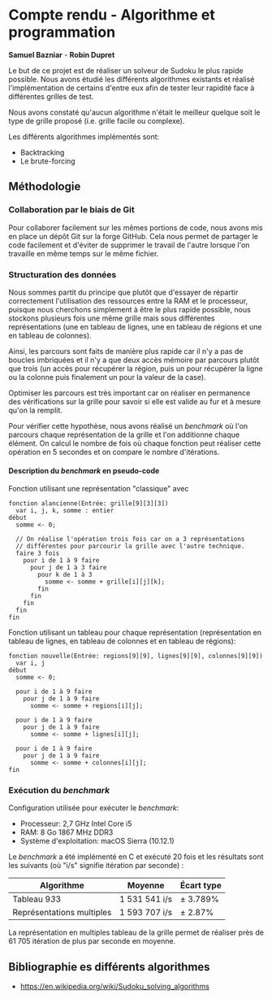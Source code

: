 # Compte rendu - Algorithme et programmation

**Samuel Bazniar** - **Robin Dupret**

Le but de ce projet est de réaliser un solveur de Sudoku le plus rapide
possible. Nous avons étudié les différents algorithmes existants et réalisé
l'implémentation de certains d'entre eux afin de tester leur rapidité face
à différentes grilles de test.

Nous avons constaté qu'aucun algorithme n'était le meilleur quelque soit le
type de grille proposé (i.e. grille facile ou complexe).

Les différents algorithmes implémentés sont:

* Backtracking
* Le brute-forcing

## Méthodologie

### Collaboration par le biais de Git

Pour collaborer facilement sur les mêmes portions de code, nous avons mis en place un dépôt Git sur la forge GitHub. Cela nous permet de partager le code facilement et d'éviter de supprimer le travail de l'autre lorsque l'on travaille en même temps sur le même fichier.

### Structuration des données

Nous sommes partit du principe que plutôt que d'essayer de répartir correctement l'utilisation des ressources entre la RAM et le processeur, puisque nous cherchons simplement à être le plus rapide possible, nous stockons plusieurs fois une même grille mais sous différentes représentations (une en tableau de lignes, une en tableau de régions et une en tableau de colonnes).

Ainsi, les parcours sont faits de manière plus rapide car il n'y a pas de boucles imbriquées et il n'y a que deux accès mémoire par parcours plutôt que trois (un accès pour récupérer la région, puis un pour récupérer la ligne ou la colonne puis finalement un pour la valeur de la case).

Optimiser les parcours est très important car on réaliser en permanence des vérifications sur la grille pour savoir si elle est valide au fur et à mesure qu'on la remplit.

Pour vérifier cette hypothèse, nous avons réalisé un *benchmark* où l'on parcours chaque représentation de la grille et l'on additionne chaque élément. On calcul le nombre de fois où chaque fonction peut réaliser cette opération en 5 secondes et on compare le nombre d'itérations.

#### Description du *benchmark* en pseudo-code

Fonction utilisant une représentation "classique" avec

~~~
fonction alancienne(Entrée: grille[9][3][3])
  var i, j, k, somme : entier
début
  somme <- 0;

  // On réalise l'opération trois fois car on a 3 représentations
  // différentes pour parcourir la grille avec l'autre technique.
  faire 3 fois
    pour i de 1 à 9 faire
      pour j de 1 à 3 faire
        pour k de 1 à 3
          somme <- somme + grille[i][j][k];
        fin
      fin
    fin
  fin
fin
~~~

Fonction utilisant un tableau pour chaque représentation (représentation en tableau de lignes, en tableau de colonnes et en tableau de régions):

~~~
fonction nouvelle(Entrée: regions[9][9], lignes[9][9], colonnes[9][9])
  var i, j
début
  somme <- 0;

  pour i de 1 à 9 faire
    pour j de 1 à 9 faire
      somme <- somme + regions[i][j];

  pour i de 1 à 9 faire
    pour j de 1 à 9 faire
      somme <- somme + lignes[i][j];

  pour i de 1 à 9 faire
    pour j de 1 à 9 faire
      somme <- somme + colonnes[i][j];
fin
~~~

### Exécution du *benchmark*

Configuration utilisée pour exécuter le *benchmark*:

* Processeur: 2,7 GHz Intel Core i5
* RAM: 8 Go 1867 MHz DDR3
* Système d'exploitation: macOS Sierra (10.12.1)

Le *benchmark* a été implémenté en C et exécuté 20 fois et les résultats sont les suivants (où "i/s" signifie itération par seconde) :

| Algorithme | Moyenne | Écart type |
|------------|---------|------------|
| Tableau 9*3*3 | 1 531 541 i/s | ± 3.789% |
| Représentations multiples | 1 593 707 i/s | ± 2.87% |

La représentation en multiples tableau de la grille permet de réaliser près de 61 705 itération de plus par seconde en moyenne.

## Bibliographie es différents algorithmes

* https://en.wikipedia.org/wiki/Sudoku_solving_algorithms
